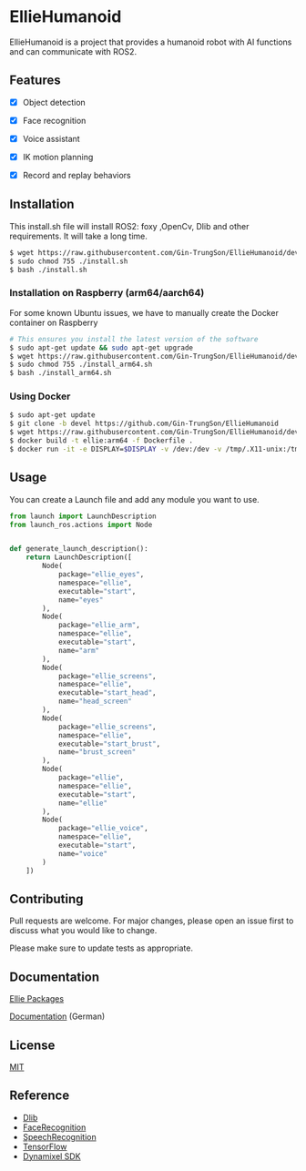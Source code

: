 # EllieHumanoid

EllieHumanoid is a project that provides a humanoid robot with AI functions and can communicate with ROS2.

## Features

- [x] Object detection 

- [x] Face recognition
- [x] Voice assistant
- [x] IK motion planning
- [x] Record and replay behaviors

## Installation

This install.sh file will install ROS2: foxy ,OpenCv, Dlib and other requirements. It will take a long time.

```bash
$ wget https://raw.githubusercontent.com/Gin-TrungSon/EllieHumanoid/devel/install.sh
$ sudo chmod 755 ./install.sh
$ bash ./install.sh
```
### Installation on Raspberry (arm64/aarch64)
For some known Ubuntu issues, we have to manually create the Docker container on Raspberry
```bash
# This ensures you install the latest version of the software
$ sudo apt-get update && sudo apt-get upgrade
$ wget https://raw.githubusercontent.com/Gin-TrungSon/EllieHumanoid/devel/install_arm64.sh
$ sudo chmod 755 ./install_arm64.sh
$ bash ./install_arm64.sh
```
### Using Docker
```bash
$ sudo apt-get update 
$ git clone -b devel https://github.com/Gin-TrungSon/EllieHumanoid
$ wget https://raw.githubusercontent.com/Gin-TrungSon/EllieHumanoid/devel/Dockerfile
$ docker build -t ellie:arm64 -f Dockerfile .
$ docker run -it -e DISPLAY=$DISPLAY -v /dev:/dev -v /tmp/.X11-unix:/tmp/.X11-unix:rw -e QT_X11_NO_MITSHM=1 --privileged --name ellie_container ellie:arm64
```


## Usage
You can create a Launch file and add any module you want to use.
```python
from launch import LaunchDescription
from launch_ros.actions import Node


def generate_launch_description():
    return LaunchDescription([
        Node(
            package="ellie_eyes",
            namespace="ellie",
            executable="start",
            name="eyes"
        ),
        Node(
            package="ellie_arm",
            namespace="ellie",
            executable="start",
            name="arm"
        ),
        Node(
            package="ellie_screens",
            namespace="ellie",
            executable="start_head",
            name="head_screen"
        ),
        Node(
            package="ellie_screens",
            namespace="ellie",
            executable="start_brust",
            name="brust_screen"
        ),
        Node(
            package="ellie",
            namespace="ellie",
            executable="start",
            name="ellie"
        ),
        Node(
            package="ellie_voice",
            namespace="ellie",
            executable="start",
            name="voice"
        )
    ])

```

## Contributing
Pull requests are welcome. For major changes, please open an issue first to discuss what you would like to change.

Please make sure to update tests as appropriate.

## Documentation 
[Ellie Packages](https://github.com/Gin-TrungSon/EllieHumanoid/wiki/Ros2-Interfaces)

[Documentation](https://github.com/Gin-TrungSon/EllieHumanoid/blob/devel/Documentation.pdf) (German)
## License
[MIT](https://choosealicense.com/licenses/mit/)

## Reference
- [Dlib](https://github.com/davisking/dlib)
- [FaceRecognition](https://github.com/ageitgey/face_recognition)
- [SpeechRecognition](/https://github.com/Uberi/speech_recognition)
- [TensorFlow](https://www.tensorflow.org/lite/guide)
- [Dynamixel SDK](https://github.com/ROBOTIS-GIT/DynamixelSDK)
